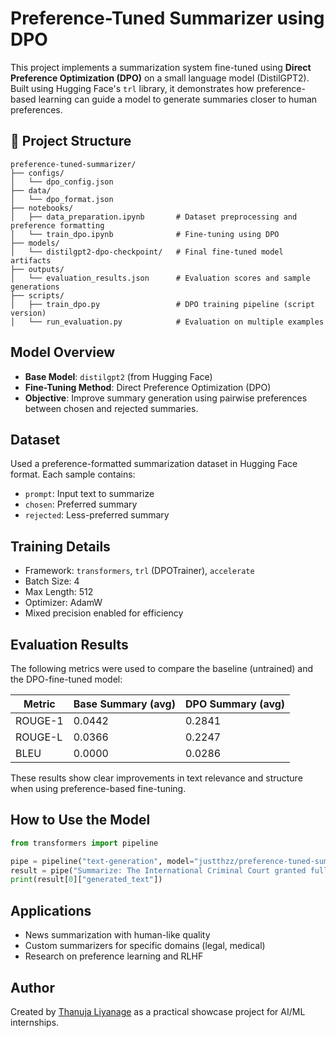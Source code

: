 # Preference-Tuned Summarizer using DPO

This project implements a summarization system fine-tuned using **Direct Preference Optimization (DPO)** on a small language model (DistilGPT2). Built using Hugging Face's `trl` library, it demonstrates how preference-based learning can guide a model to generate summaries closer to human preferences.

## 📁 Project Structure

```
preference-tuned-summarizer/
├── configs/
│   └── dpo_config.json
├── data/
│   └── dpo_format.json
├── notebooks/
│   ├── data_preparation.ipynb       # Dataset preprocessing and preference formatting
│   └── train_dpo.ipynb              # Fine-tuning using DPO
├── models/
│   └── distilgpt2-dpo-checkpoint/   # Final fine-tuned model artifacts
├── outputs/
│   └── evaluation_results.json      # Evaluation scores and sample generations
├── scripts/
│   ├── train_dpo.py                 # DPO training pipeline (script version)
│   └── run_evaluation.py            # Evaluation on multiple examples
```

## Model Overview

- **Base Model**: `distilgpt2` (from Hugging Face)
- **Fine-Tuning Method**: Direct Preference Optimization (DPO)
- **Objective**: Improve summary generation using pairwise preferences between chosen and rejected summaries.

## Dataset

Used a preference-formatted summarization dataset in Hugging Face format. Each sample contains:
- `prompt`: Input text to summarize
- `chosen`: Preferred summary
- `rejected`: Less-preferred summary

## Training Details

- Framework: `transformers`, `trl` (DPOTrainer), `accelerate`
- Batch Size: 4
- Max Length: 512
- Optimizer: AdamW
- Mixed precision enabled for efficiency

## Evaluation Results

The following metrics were used to compare the baseline (untrained) and the DPO-fine-tuned model:

| Metric   | Base Summary (avg) | DPO Summary (avg) |
|----------|--------------------|--------------------|
| ROUGE-1  | 0.0442             | 0.2841             |
| ROUGE-L  | 0.0366             | 0.2247             |
| BLEU     | 0.0000             | 0.0286             |

These results show clear improvements in text relevance and structure when using preference-based fine-tuning.

## How to Use the Model

```python
from transformers import pipeline

pipe = pipeline("text-generation", model="justthzz/preference-tuned-summarizer")
result = pipe("Summarize: The International Criminal Court granted full membership to Palestine, expanding their ability to challenge war crimes...")
print(result[0]["generated_text"])
```

## Applications

- News summarization with human-like quality
- Custom summarizers for specific domains (legal, medical)
- Research on preference learning and RLHF

## Author

Created by [Thanuja Liyanage](https://github.com/justthzz) as a practical showcase project for AI/ML internships.
